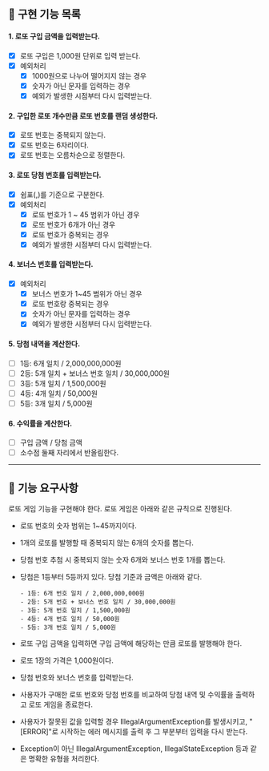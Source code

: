 ##  📒 구현 기능 목록
#### 1. 로또 구입 금액을 입력받는다.
- [x] 로또 구입은 1,000원 단위로 입력 받는다.
- [x] 예외처리
    - [x] 1000원으로 나누어 떨어지지 않는 경우
    - [x] 숫자가 아닌 문자를 입력하는 경우
    - [x] 예외가 발생한 시점부터 다시 입력받는다.
  
#### 2. 구입한 로또 개수만큼 로또 번호를 랜덤 생성한다.
- [x] 로또 번호는 중복되지 않는다.
- [x] 로또 번호는 6자리이다.
- [x] 로또 번호는 오름차순으로 정렬한다.

#### 3. 로또 당첨 번호를 입력받는다.
- [x] 쉼표(,)를 기준으로 구분한다.
- [x] 예외처리
    - [x] 로또 번호가 1 ~ 45 범위가 아닌 경우
    - [x] 로또 번호가 6개가 아닌 경우
    - [x] 로또 번호가 중복되는 경우
    - [x] 예외가 발생한 시점부터 다시 입력받는다.
      
#### 4. 보너스 번호를 입력받는다.
- [x] 예외처리
  - [x] 보너스 번호가 1~45 범위가 아닌 경우
  - [x] 로또 번호랑 중복되는 경우
  - [x] 숫자가 아닌 문자를 입력하는 경우
  - [x] 예외가 발생한 시점부터 다시 입력받는다.

#### 5. 당첨 내역을 계산한다.
- [ ] 1등: 6개 일치 / 2,000,000,000원
- [ ] 2등: 5개 일치 + 보너스 번호 일치 / 30,000,000원
- [ ] 3등: 5개 일치 / 1,500,000원
- [ ] 4등: 4개 일치 / 50,000원
- [ ] 5등: 3개 일치 / 5,000원

#### 6. 수익률을 계산한다.
- [ ] 구입 금액 / 당첨 금액
- [ ] 소수점 둘째 자리에서 반올림한다.

<hr>

## 📝 기능 요구사항
로또 게임 기능을 구현해야 한다. 로또 게임은 아래와 같은 규칙으로 진행된다.

- 로또 번호의 숫자 범위는 1~45까지이다.
- 1개의 로또를 발행할 때 중복되지 않는 6개의 숫자를 뽑는다.
- 당첨 번호 추첨 시 중복되지 않는 숫자 6개와 보너스 번호 1개를 뽑는다.
- 당첨은 1등부터 5등까지 있다. 당첨 기준과 금액은 아래와 같다. 
    ```
    - 1등: 6개 번호 일치 / 2,000,000,000원
    - 2등: 5개 번호 + 보너스 번호 일치 / 30,000,000원
    - 3등: 5개 번호 일치 / 1,500,000원
    - 4등: 4개 번호 일치 / 50,000원
    - 5등: 3개 번호 일치 / 5,000원
  ```
  
- 로또 구입 금액을 입력하면 구입 금액에 해당하는 만큼 로또를 발행해야 한다.
- 로또 1장의 가격은 1,000원이다.
- 당첨 번호와 보너스 번호를 입력받는다.
- 사용자가 구매한 로또 번호와 당첨 번호를 비교하여 당첨 내역 및 수익률을 출력하고 로또 게임을 종료한다.
- 사용자가 잘못된 값을 입력할 경우 IllegalArgumentException를 발생시키고, "[ERROR]"로 시작하는 에러 메시지를 출력 후 그 부분부터 입력을 다시 받는다.
- Exception이 아닌 IllegalArgumentException, IllegalStateException 등과 같은 명확한 유형을 처리한다.